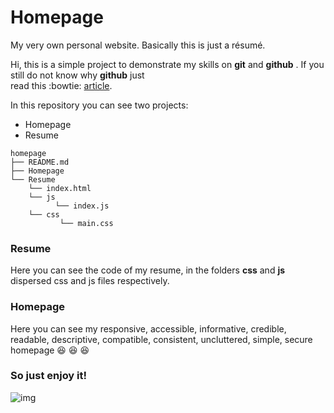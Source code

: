 # Homepage
My very own personal website. Basically this is just a résumé.

Hi, this is a simple project to demonstrate my skills on **git** and **github** . If you still do not know why **github** just   
read this :bowtie: [article](http://kbroman.org/github_tutorial/pages/why.html).

 In this repository you can see two projects:
 * Homepage
 * Resume 

```
homepage
├── README.md
├── Homepage
└── Resume
    └── index.html
    └── js 
          └── index.js
    └── css
           └── main.css
```
### Resume
 Here you can see the code of my resume, in the folders **css** and **js** dispersed css and js files respectively. 

### Homepage 
  Here you can see my responsive, accessible, informative, credible, readable, descriptive, compatible, consistent, uncluttered, simple, secure homepage :laughing: :laughing: :laughing: 

### So just enjoy it!
![img](https://i.pinimg.com/564x/aa/e9/fa/aae9fa8f8275b347515627de7e537d18.jpg "git")
